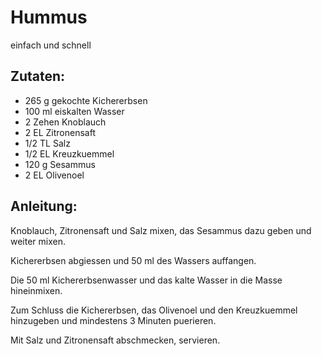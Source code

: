 Hummus
===
einfach und schnell

Zutaten:
---
- 265 g gekochte Kichererbsen
- 100 ml eiskalten Wasser
- 2 Zehen Knoblauch
- 2 EL Zitronensaft
- 1/2 TL Salz
- 1/2 EL Kreuzkuemmel
- 120 g Sesammus
- 2 EL Olivenoel

Anleitung:
---
Knoblauch, Zitronensaft und Salz mixen, das Sesammus dazu geben und weiter mixen.

Kichererbsen abgiessen und 50 ml des Wassers auffangen.

Die 50 ml Kichererbsenwasser und das kalte Wasser in die Masse hineinmixen.

Zum Schluss die Kichererbsen, das Olivenoel und den Kreuzkuemmel hinzugeben und mindestens 3 Minuten puerieren.

Mit Salz und Zitronensaft abschmecken, servieren.